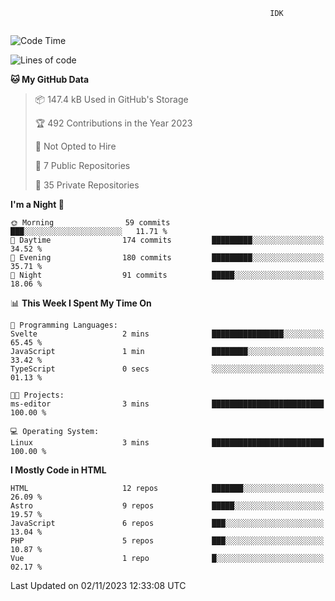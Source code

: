 ```text
                                                          IDK
                                       
```

<!--START_SECTION:waka-->
![Code Time](http://img.shields.io/badge/Code%20Time-86%20hrs%201%20min-blue)

![Lines of code](https://img.shields.io/badge/From%20Hello%20World%20I%27ve%20Written-135.5%20thousand%20lines%20of%20code-blue)

**🐱 My GitHub Data** 

> 📦 147.4 kB Used in GitHub's Storage 
 > 
> 🏆 492 Contributions in the Year 2023
 > 
> 🚫 Not Opted to Hire
 > 
> 📜 7 Public Repositories 
 > 
> 🔑 35 Private Repositories 
 > 
**I'm a Night 🦉** 

```text
🌞 Morning                59 commits          ███░░░░░░░░░░░░░░░░░░░░░░   11.71 % 
🌆 Daytime                174 commits         █████████░░░░░░░░░░░░░░░░   34.52 % 
🌃 Evening                180 commits         █████████░░░░░░░░░░░░░░░░   35.71 % 
🌙 Night                  91 commits          █████░░░░░░░░░░░░░░░░░░░░   18.06 % 
```


📊 **This Week I Spent My Time On** 

```text
💬 Programming Languages: 
Svelte                   2 mins              ████████████████░░░░░░░░░   65.45 % 
JavaScript               1 min               ████████░░░░░░░░░░░░░░░░░   33.42 % 
TypeScript               0 secs              ░░░░░░░░░░░░░░░░░░░░░░░░░   01.13 % 

🐱‍💻 Projects: 
ms-editor                3 mins              █████████████████████████   100.00 % 

💻 Operating System: 
Linux                    3 mins              █████████████████████████   100.00 % 
```

**I Mostly Code in HTML** 

```text
HTML                     12 repos            ███████░░░░░░░░░░░░░░░░░░   26.09 % 
Astro                    9 repos             █████░░░░░░░░░░░░░░░░░░░░   19.57 % 
JavaScript               6 repos             ███░░░░░░░░░░░░░░░░░░░░░░   13.04 % 
PHP                      5 repos             ███░░░░░░░░░░░░░░░░░░░░░░   10.87 % 
Vue                      1 repo              █░░░░░░░░░░░░░░░░░░░░░░░░   02.17 % 
```




 Last Updated on 02/11/2023 12:33:08 UTC
<!--END_SECTION:waka-->
